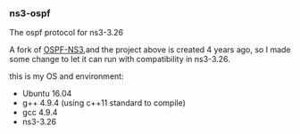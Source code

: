 ### ns3-ospf

The ospf protocol for ns3-3.26

A fork of [OSPF-NS3](https://github.com/engcube/OSPF-NS3),and the project above is created 4 years ago, so I made some change to let it can run with compatibility in ns3-3.26.


this is my OS and environment:

* Ubuntu 16.04
* g++ 4.9.4 (using c++11 standard to compile)
* gcc 4.9.4
* ns3-3.26
